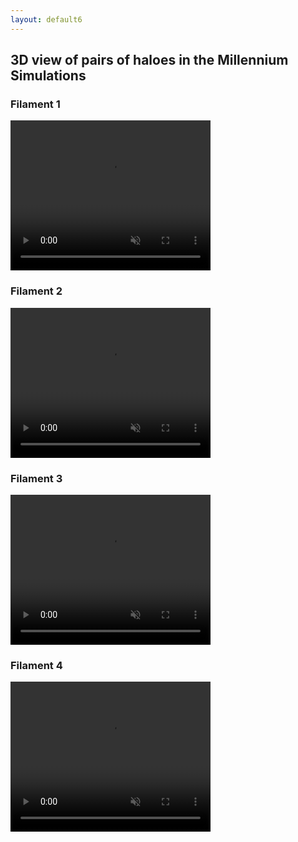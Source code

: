 ```yaml
---
layout: default6
---
```


## 3D view of pairs of haloes in the Millennium Simulations

### Filament 1
<video width='320' height='240' muted controls>
    <source src="{{ site.my-media-path }}/Filament_15366.mp4" type="video/mp4">
</video>

### Filament 2
<video width='320' height='240' muted controls>
    <source src="{{ site.my-media-path }}/Filament_31267.mp4" type="video/mp4">
</video>

### Filament 3
<video width='320' height='240' muted controls>
    <source src="{{ site.my-media-path }}/Filament_2355.mp4" type="video/mp4">
</video>

### Filament 4
<video width='320' height='240' muted controls>
    <source src="{{ site.my-media-path }}/Filament_27901.mp4" type="video/mp4">
</video>
